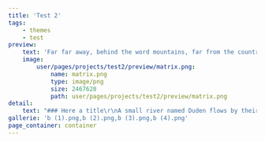 ```yaml
---
title: 'Test 2'
tags:
    - themes
    - test
preview:
    text: 'Far far away, behind the word mountains, far from the countries Vokalia and Consonantia, there live the blind texts. Separated they live in Bookmarksgrove right at the coast of the Semantics, a large language ocean.'
    image:
        user/pages/projects/test2/preview/matrix.png:
            name: matrix.png
            type: image/png
            size: 2467628
            path: user/pages/projects/test2/preview/matrix.png
detail:
    text: "### Here a title\r\nA small river named Duden flows by their place and supplies it with the necessary regelialia. It is a paradisematic country, in which roasted parts of sentences fly into your mouth. Even the all-powerful Pointing has no control about the blind texts it is an almost unorthographic life One day however a small line of blind text by the name of Lorem Ipsum decided to leave for the far World of Grammar. \r\n\r\nThe Big Oxmox advised her not to do so, because there were thousands of bad Commas, wild Question Marks and devious Semikoli, but the Little Blind Text didn’t listen. She packed her seven versalia, put her initial into the belt and made herself on the way. When she reached the first hills of the Italic Mountains, she had a last view back on the skyline of her hometown Bookmarksgrove, the headline of Alphabet Village and the subline of her own road, the Line Lane. \r\n\r\n>This is a blockquote.\r\n>Pityful a rethoric question ran over her cheek, then"
gallerie: 'b (1).png,b (2).png,b (3).png,b (4).png'
page_container: container
---
```


